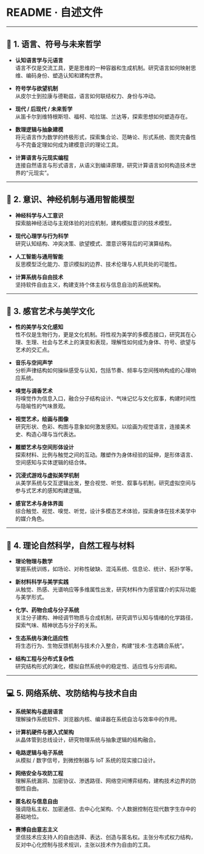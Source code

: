# README · 自述文件

---

## 🧠 1. 语言、符号与未来哲学

- **认知语言学与元语言**  
  语言不仅是交流工具，更是思维的一种容器和生成机制。研究语言如何映射思维、编码身份、塑造认知和建构世界。

- **符号学与欲望机制**  
  从皮尔士到拉康与德勒兹，语言如何联结权力、身份与冲动。

- **现代 / 后现代 / 未来哲学**  
  从笛卡尔到维特根斯坦、福柯、哈拉瑞、兰达等，探索思想如何塑造存在。

- **数理逻辑与抽象建模**  
  将元语言作为数学的终极形式，探索集合论、范畴论、形式系统、图灵完备性与不完备定理如何成为建模意识的理论工具。

- **计算语言与元现实编程**  
  连接自然语言与形式语言，从语义到编译原理，研究计算语言如何构造技术世界的“元现实”。

---

## 🧬 2. 意识、神经机制与通用智能模型

- **神经科学与人工意识**  
  探索脑神经活动与主观体验的对应机制，建构模拟意识的技术模型。

- **现代心理学与行为科学**  
  研究认知结构、冲突决策、欲望模式、潜意识等背后的可演算结构。

- **人工智能与通用智能**  
  反思模型泛化能力、意识模拟的边界、技术伦理与人机共处的可能性。

- **计算系统与自由技术**  
  坚持软件自由主义，构建支持个体主权与信息自治的系统架构。

---

## 🎨 3. 感官艺术与美学文化

- **性的美学与文化感知**  
  性不仅是生物行为，更是文化机制。将性视为美学的多模态接口，研究其在心理、生理、社会与艺术上的演变和表现，理解性如何成为身体、符号、欲望与艺术的交汇点。

- **音乐与空间声学**  
  分析声律结构如何操纵感受与认知，包括节奏、频率与空间残响构成的心理响应系统。

- **嗅觉与调香艺术**  
  将嗅觉作为信息入口，融合分子结构设计、气味记忆与文化叙事，构建时间性与隐喻性的气味景观。

- **视觉艺术，绘画与图像**  
  研究形状、色彩、构图与意象如何激发感知。以绘画为视觉语言，连接美术史、构造心理与当代表达。

- **雕塑艺术与空间形体设计**  
  探索材料、比例与触觉之间的互动。雕塑作为身体经验的延伸，是形体语言、空间感知与实体逻辑的结合体。

- **沉浸式游戏与虚拟美学机制**  
  从美学系统与交互逻辑出发，整合视觉、听觉、叙事与机制，研究虚拟空间与参与式艺术的感知构建逻辑。

- **感官艺术与身体界面**  
  综合触觉、视觉、嗅觉、听觉，设计多模态艺术体验，探索身体在技术美学中的媒介角色。

---

## 🔬 4. 理论自然科学，自然工程与材料

- **理论物理与数学**  
  掌握系统训练，如场论、对称性破缺、混沌系统、信息论、统计、拓扑学等。

- **新材料科学与美学实践**  
  从触觉、热感、光谱响应等多维属性出发，研究材料作为感官媒介的实际功能与美学形式。

- **化学、药物合成与分子系统**  
  关注分子建构、神经调节物质与合成机制，研究调节认知与情绪的化学路径，探索气味、精神状态与分子的关系。

- **生态系统与演化适应性**  
  将生态行为、生物反馈机制与技术介入整合，构建“技术-生态耦合系统”。

- **结构工程与分布式复杂性**  
  研究结构形式的演化，模拟自然系统中的稳定性、适应性与分形调和。

---

## 💻 5. 网络系统、攻防结构与技术自由

- **系统架构与底层语言**  
  理解操作系统软件、浏览器内核、编译器在系统自洽与效率中的作用。

- **计算机硬件与嵌入式架构**  
  从晶体管到总线设计，研究物理系统与抽象逻辑的结构融合。

- **电路逻辑与电子系统**  
  从模拟 / 数字信号，到微控制器与 IoT 系统的现实接口设计。

- **网络安全与攻防工程**  
  理解系统漏洞、加密协议、渗透路径、网络空间博弈结构，建构技术边界的防御性自由。

- **匿名权与信息自由**  
  强调隐私主权、加密通信、去中心化架构、个人数据控制在现代数字生存中的基础地位。

- **赛博自由意志主义**  
  坚信技术应支持人的自由选择、表达、创造与匿名权。主张分布式权力结构，反对中心化控制与技术规训，主张以技术作为自由的工具。
